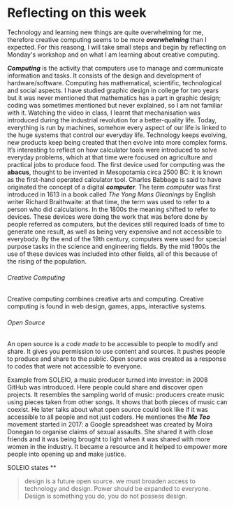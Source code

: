 # **Reflecting on this week**
Technology and learning new things are quite overwhelming for me, therefore creative computing seems to be more **_overwhelming_** than I expected. For this reasong, I will take small steps and begin by reflecting on Monday's workshop and on what I am learning about creative computing.

**_Computing_** is the activity that computers use to manage and communicate information and tasks. It consists of the design and development of hardware/software. Computing has mathematical, scientific, technological and social aspects. I have studied graphic design in college for two years but it was never mentioned that mathematics has a part in graphic design; coding was sometimes mentioned but never explained, so I am not familiar with it. 
Watching the video in class, I learnt that mechanisation was introduced during the industrial revolution for a better-quality life. Today, everything is run by machines, somehow every aspect of our life is linked to the huge systems that control our everyday life. Technology keeps evolving, new products keep being created that then evolve into more complex forms. 
It’s interesting to reflect on how calculator tools were introduced to solve everyday problems, which at that time were focused on agriculture and practical jobs to produce food. The first device used for computing was the **abacus**, thought to be invented in Mesopotamia circa 2500 BC: it is known as the first-hand operated calculator tool. Charles Babbage is said to have originated the concept of a digital **_computer_**. The term _computer_ was first introduced in 1613 in a book called _The Yong Mans Gleanings_ by English writer Richard Braithwaite: at that time, the term was used to refer to a person who did calculations. In the 1800s the meaning shifted to refer to devices. These devices were doing the work that was before done by people referred as computers, but the devices still required loads of time to generate one result, as well as being very expensive and not accessible to everybody. By the end of the 19th century, computers were used for special purpose tasks in the science and engineering fields. By the mid 1900s the use of these devices was included into other fields, all of this because of the rising of the population. 

###### *Creative Computing*
Creative computing combines creative arts and computing. Creative computing is found in web design, games, apps, interactive systems.

###### *Open Source*
An open source is a *code made* to be accessible to people to modify and share. It gives you permission to use content and sources. It pushes people to produce and share to the public. Open source was created as a response to codes that were not accessible to everyone.

Example from SOLEIO, a music producer turned into investor: in 2008 GitHub was introduced. Here people could share and discover open projects. It resembles the sampling world of music: producers create music using pieces taken from other songs. It shows that both pieces of music can coexist. 
He later talks about what open source could look like if it was accessible to all people and not just coders. He mentiones the **_Me Too_** movement started in 2017: a Google spreadsheet was created by Moira Donegan to organise claims of sexual assaults. She shared it with close friends and it was being brought to light when it was shared with more women in the industry. It became a resource and it helped to empower more people into opening up and make justice.

SOLEIO states **
>design is a future open source. we must broaden access to technology and design. Power should be expanded to everyone. Design is something you do, you do not possess design. 
